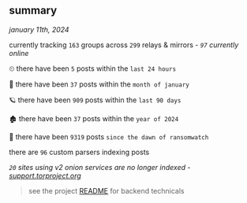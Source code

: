 
## summary
_january 11th, 2024_

currently tracking `163` groups across `299` relays & mirrors - _`97` currently online_

⏲ there have been `5` posts within the `last 24 hours`

🦈 there have been `37` posts within the `month of january`

🪐 there have been `909` posts within the `last 90 days`

🏚 there have been `37` posts within the `year of 2024`

🦕 there have been `9319` posts `since the dawn of ransomwatch`

there are `96` custom parsers indexing posts

_`20` sites using v2 onion services are no longer indexed - [support.torproject.org](https://support.torproject.org/onionservices/v2-deprecation/)_

> see the project [README](https://github.com/joshhighet/ransomwatch#ransomwatch--) for backend technicals
